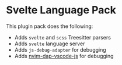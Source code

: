# Svelte Language Pack

This plugin pack does the following:

- Adds `svelte` and `scss` Treesitter parsers
- Adds `svelte` language server
- Adds `js-debug-adapter` for debugging
- Adds [nvim-dap-vscode-js](https://github.com/mxsdev/nvim-dap-vscode-js) for debugging
